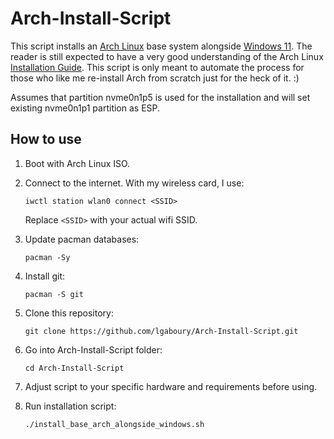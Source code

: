# Arch-Install-Script  
This script installs an [Arch Linux](https://archlinux.org/) base system alongside [Windows 11](https://www.microsoft.com/en-ca/windows/windows-11?r=1). The reader is still expected to have a very good understanding of the Arch Linux [Installation Guide](https://wiki.archlinux.org/title/Installation_guide). This script is only meant to automate the process for those who like me re-install Arch from scratch just for the heck of it. :)  

Assumes that partition nvme0n1p5 is used for the installation and will set existing nvme0n1p1 partition as ESP.  

## How to use  
1. Boot with Arch Linux ISO.
2. Connect to the internet.  With my wireless card, I use:
   ```
   iwctl station wlan0 connect <SSID>
   ```
   Replace ```<SSID>``` with your actual wifi SSID.
3. Update pacman databases:
   ```
   pacman -Sy
   ```
4. Install git:
   ```
   pacman -S git
   ```
   
3. Clone this repository:  
   ```
   git clone https://github.com/lgaboury/Arch-Install-Script.git
   ```
4. Go into Arch-Install-Script folder:  
   ```
   cd Arch-Install-Script
   ```
4. Adjust script to your specific hardware and requirements before using.  
5. Run installation script:  
   ```
   ./install_base_arch_alongside_windows.sh
   ```
